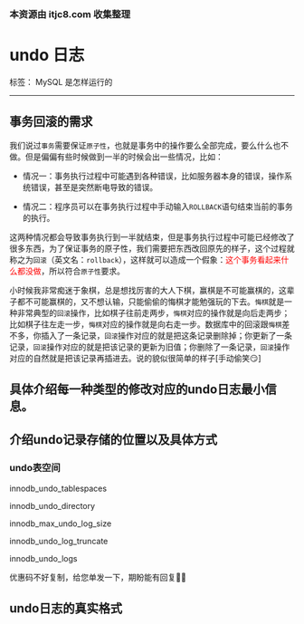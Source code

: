 ### 本资源由 itjc8.com 收集整理
# undo 日志

标签： MySQL 是怎样运行的

---

## 事务回滚的需求
我们说过`事务`需要保证`原子性`，也就是事务中的操作要么全部完成，要么什么也不做。但是偏偏有些时候做到一半的时候会出一些情况，比如：

- 情况一：事务执行过程中可能遇到各种错误，比如服务器本身的错误，操作系统错误，甚至是突然断电导致的错误。

- 情况二：程序员可以在事务执行过程中手动输入`ROLLBACK`语句结束当前的事务的执行。

这两种情况都会导致事务执行到一半就结束，但是事务执行过程中可能已经修改了很多东西，为了保证事务的原子性，我们需要把东西改回原先的样子，这个过程就称之为`回滚`（英文名：`rollback`），这样就可以造成一个假象：<span style="color:red">这个事务看起来什么都没做</span>，所以符合`原子性`要求。

小时候我非常痴迷于象棋，总是想找厉害的大人下棋，赢棋是不可能赢棋的，这辈子都不可能赢棋的，又不想认输，只能偷偷的悔棋才能勉强玩的下去。`悔棋`就是一种非常典型的`回滚`操作，比如棋子往前走两步，`悔棋`对应的操作就是向后走两步；比如棋子往左走一步，`悔棋`对应的操作就是向右走一步。数据库中的回滚跟`悔棋`差不多，你插入了一条记录，`回滚`操作对应的就是把这条记录删除掉；你更新了一条记录，`回滚`操作对应的就是把该记录的更新为旧值；你删除了一条记录，`回滚`操作对应的自然就是把该记录再插进去。说的貌似很简单的样子[手动偷笑😏]


## 具体介绍每一种类型的修改对应的undo日志最小信息。



## 介绍undo记录存储的位置以及具体方式
### undo表空间

innodb_undo_tablespaces

innodb_undo_directory

innodb_max_undo_log_size

innodb_undo_log_truncate

innodb_undo_logs

优惠码不好复制，给您单发一下，期盼能有回复🙏🙏

## undo日志的真实格式
